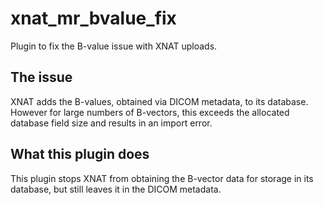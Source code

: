 # xnat_mr_bvalue_fix
Plugin to fix the B-value issue with XNAT uploads.

## The issue
XNAT adds the B-values, obtained via DICOM metadata, to its database. However for large numbers of B-vectors, this exceeds the allocated database field size and results in an import error.

## What this plugin does
This plugin stops XNAT from obtaining the B-vector data for storage in its database, but still leaves it in the DICOM metadata.

